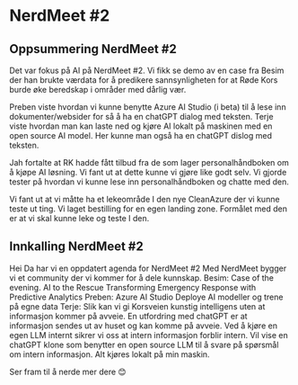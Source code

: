 # NerdMeet #2

## Oppsummering NerdMeet #2

Det var fokus på AI på NerdMeet #2.  Vi fikk se demo av en case fra Besim der han brukte værdata for å predikere sannsynligheten for at Røde Kors burde øke beredskap i områder med dårlig vær.

Preben viste hvordan vi kunne benytte Azure AI Studio (i beta) til å lese inn dokumenter/websider for så å ha en chatGPT dialog med teksten.
Terje viste hvordan man kan laste ned og kjøre AI lokalt på maskinen med en open source AI model. Her kunne man også ha en chatGPT dislog med teksten.

Jah fortalte at RK hadde fått tilbud fra de som lager personalhåndboken om å kjøpe AI løsning. Vi fant ut at dette kunne vi gjøre like godt selv. Vi gjorde tester på hvordan vi kunne lese inn personalhåndboken og chatte med den.

Vi fant ut at vi måtte ha et lekeområde I den nye CleanAzure der vi kunne teste ut ting. Vi laget bestilling for en egen landing zone. Formålet med den er at vi skal kunne leke og teste I den.

## Innkalling NerdMeet #2

Hei
Da har vi en oppdatert agenda for NerdMeet #2
Med NerdMeet bygger vi et community der vi kommer for å dele kunnskap.
Besim: Case of the evening. AI to the Rescue
Transforming Emergency Response with Predictive Analytics
Preben: Azure AI Studio
Deploye AI modeller og trene på egne data
Terje: Slik kan vi gi Korsveien kunstig intelligens uten at informasjon kommer på avveie.
En utfordring med chatGPT er at informasjon sendes ut av huset og kan komme på avveie. Ved å kjøre en egen LLM internt sikrer vi oss at intern informasjon forblir intern. Vil vise en chatGPT klone som benytter en open source LLM til å svare på spørsmål om intern informasjon. Alt kjøres lokalt på min maskin.

Ser fram til å nerde mer dere 😊
